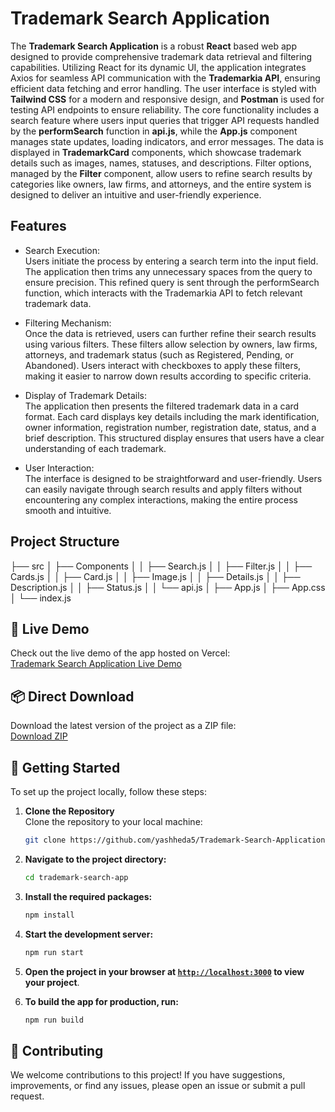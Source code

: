 # Trademark Search Application

The **Trademark Search Application** is a robust **React** based web app designed to provide comprehensive trademark data retrieval and filtering capabilities. Utilizing React for its dynamic UI, the application integrates Axios for seamless API communication with the **Trademarkia API**, ensuring efficient data fetching and error handling. The user interface is styled with **Tailwind CSS** for a modern and responsive design, and **Postman** is used for testing API endpoints to ensure reliability. The core functionality includes a search feature where users input queries that trigger API requests handled by the **performSearch** function in **api.js**, while the **App.js** component manages state updates, loading indicators, and error messages. The data is displayed in **TrademarkCard** components, which showcase trademark details such as images, names, statuses, and descriptions. Filter options, managed by the **Filter** component, allow users to refine search results by categories like owners, law firms, and attorneys, and the entire system is designed to deliver an intuitive and user-friendly experience.

## Features

* Search Execution: </br>
Users initiate the process by entering a search term into the input field. The application then trims any unnecessary spaces from the query to ensure precision. This refined query is sent through the performSearch function, which interacts with the Trademarkia API to fetch relevant trademark data.

* Filtering Mechanism: </br>
Once the data is retrieved, users can further refine their search results using various filters. These filters allow selection by owners, law firms, attorneys, and trademark status (such as Registered, Pending, or Abandoned). Users interact with checkboxes to apply these filters, making it easier to narrow down results according to specific criteria.

* Display of Trademark Details: </br>
The application then presents the filtered trademark data in a card format. Each card displays key details including the mark identification, owner information, registration number, registration date, status, and a brief description. This structured display ensures that users have a clear understanding of each trademark.
 
* User Interaction: </br>
The interface is designed to be straightforward and user-friendly. Users can easily navigate through search results and apply filters without encountering any complex interactions, making the entire process smooth and intuitive.

## Project Structure

├── src
│   ├── Components
│   │   ├── Search.js
│   │   ├── Filter.js
│   │   ├── Cards.js
│   │   ├── Card.js
│   │   ├── Image.js
│   │   ├── Details.js
│   │   ├── Description.js
│   │   ├── Status.js
│   │   └── api.js
│   ├── App.js
│   ├── App.css
│   └── index.js



## 🎯 Live Demo

Check out the live demo of the app hosted on Vercel:  
[Trademark Search Application Live Demo](https://trademark-search-application.vercel.app/)

## 📦 Direct Download

Download the latest version of the project as a ZIP file:  
[Download ZIP](https://github.com/yashheda5/Trademark-Search-Application/archive/refs/heads/main.zip)

## 🚀 Getting Started

To set up the project locally, follow these steps:

1. **Clone the Repository**  
   Clone the repository to your local machine:
   ```sh
   git clone https://github.com/yashheda5/Trademark-Search-Application.git
    ```

2. **Navigate to the project directory:**
    ```sh
    cd trademark-search-app
    ```

3. **Install the required packages:**
    ```sh
    npm install
    ```

4. **Start the development server:**
    ```sh
    npm run start
    ```

5. **Open the project in your browser at [`http://localhost:3000`](http://localhost:3000) to view your project**.

6. **To build the app for production, run:**
    ```sh
    npm run build
    ```

## 🤝 Contributing

We welcome contributions to this project! If you have suggestions, improvements, or find any issues, please open an issue or submit a pull request.
